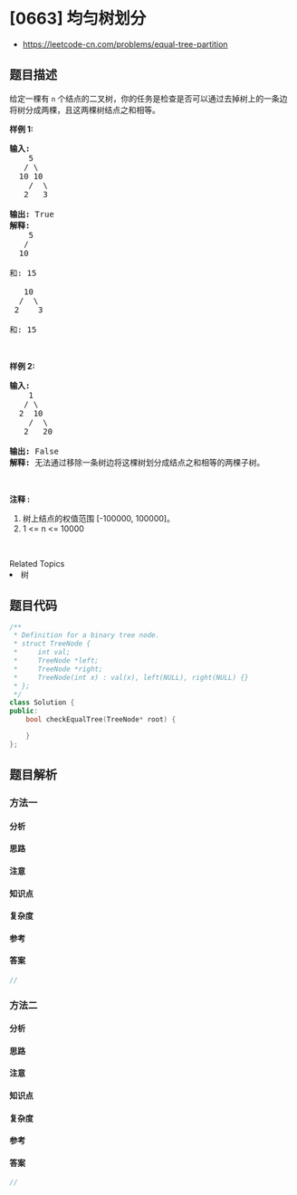 

# [0663] 均匀树划分
* https://leetcode-cn.com/problems/equal-tree-partition


## 题目描述

<p>给定一棵有 <code>n</code> 个结点的二叉树，你的任务是检查是否可以通过去掉树上的一条边将树分成两棵，且这两棵树结点之和相等。</p>

<p><strong>样例 1:</strong></p>

<pre><strong>输入:</strong>     
    5
   / \
  10 10
    /  \
   2   3

<strong>输出:</strong> True
<strong>解释:</strong> 
    5
   / 
  10
      
和: 15

   10
  /  \
 2    3

和: 15
</pre>

<p>&nbsp;</p>

<p><strong>样例 2:</strong></p>

<pre><strong>输入:</strong>     
    1
   / \
  2  10
    /  \
   2   20

<strong>输出:</strong> False
<strong>解释:</strong> 无法通过移除一条树边将这棵树划分成结点之和相等的两棵子树。
</pre>

<p>&nbsp;</p>

<p><strong>注释 :</strong></p>

<ol>
	<li>树上结点的权值范围 [-100000, 100000]。</li>
	<li>1 &lt;= n &lt;= 10000</li>
</ol>

<p>&nbsp;</p>
<div><div>Related Topics</div><div><li>树</li></div></div>


## 题目代码

```cpp
/**
 * Definition for a binary tree node.
 * struct TreeNode {
 *     int val;
 *     TreeNode *left;
 *     TreeNode *right;
 *     TreeNode(int x) : val(x), left(NULL), right(NULL) {}
 * };
 */
class Solution {
public:
    bool checkEqualTree(TreeNode* root) {

    }
};
```


## 题目解析


### 方法一

#### 分析

#### 思路

#### 注意

#### 知识点

#### 复杂度

#### 参考

#### 答案

```cpp
//
```


### 方法二

#### 分析

#### 思路

#### 注意

#### 知识点

#### 复杂度

#### 参考

#### 答案

```cpp
//
```


